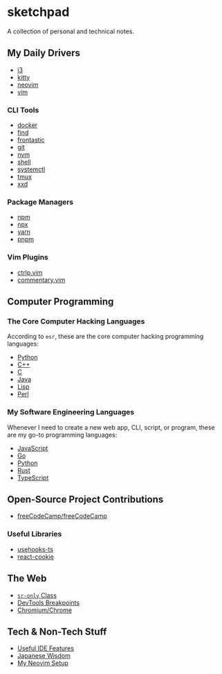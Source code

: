 # sketchpad

A collection of personal and technical notes.

## My Daily Drivers

- [i3](./i3/README.md)
- [kitty](./kitty/README.md)
- [neovim](./neovim/README.md)
- [vim](./vim/README.md)

### CLI Tools

- [docker](./docker/README.md)
- [find](./find/)
- [frontastic](./frontastic/)
- [git](./git/README.md)
- [nvm](./nvm/README.md)
- [shell](./shell/README.md)
- [systemctl](./systemctl/)
- [tmux](./tmux/README.md)
- [xxd](./xxd/README.md)

### Package Managers

- [npm](./npm/README.md)
- [npx](./npx/README.md)
- [yarn](./yarn/README.md)
- [pnpm](./pnpm/README.md)

### Vim Plugins

- [ctrlp.vim](./vim-plugins/ctlp_vim.md)
- [commentary.vim](./vim-plugins/commentary_vim.md)

## Computer Programming

### The Core Computer Hacking Languages

According to `esr`, these are the core computer hacking programming languages:

- [Python](./langs/py.md)
- [C++](./langs/cpp.md)
- [C](./langs/c.md)
- [Java](#)
- [Lisp](#)
- [Perl](#)

### My Software Engineering Languages

Whenever I need to create a new web app, CLI, script, or program, these are my
go-to programming languages:

- [JavaScript](./langs/js.md)
- [Go](./langs/go.md)
- [Python](./langs/py.md)
- [Rust](./rust/)
- [TypeScript](#)

## Open-Source Project Contributions

- [freeCodeCamp/freeCodeCamp](https://github.com/freeCodeCamp/freeCodeCamp/pulls?q=is%3Apr+author%3Aarantebw+is%3Aclosed)

### Useful Libraries

- [usehooks-ts](https://github.com/juliencrn/usehooks-ts)
- [react-cookie](https://github.com/bendotcodes/cookies)

## The Web

- [`sr-only` Class](./css/README.md#sr-only)
- [DevTools Breakpoints](./css/README.md#break-points)
- [Chromium/Chrome](./chrome/README.md)

## Tech & Non-Tech Stuff

- [Useful IDE Features](./others/useful_ide_features.md)
- [Japanese Wisdom](./others/japanese_wisdom.md)
- [My Neovim Setup](./others/my_neovim_setup.md)
